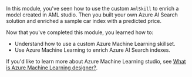 
In this module, you've seen how to use the custom `AmlSkill` to enrich a model created in AML studio. Then you built your own Azure AI Search solution and enriched a sample car index with a predicted price.

Now that you've completed this module, you learned how to:

- Understand how to use a custom Azure Machine Learning skillset.
- Use Azure Machine Learning to enrich Azure AI Search indexes.

If you'd like to learn more about Azure Machine Learning studio, see [What is Azure Machine Learning designer?](/azure/machine-learning/concept-designer).